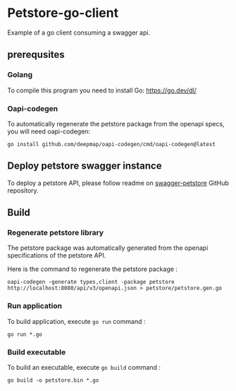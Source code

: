 # Petstore-go-client

Example of a go client consuming a swagger api.

## prerequsites

### Golang

To compile this program you need to install Go: https://go.dev/dl/

### Oapi-codegen

To automatically regenerate the petstore package from the openapi specs, you will need oapi-codegen:

```shell
go install github.com/deepmap/oapi-codegen/cmd/oapi-codegen@latest
```

## Deploy petstore swagger instance

To deploy a petstore API, please follow readme on [swagger-petstore](https://github.com/swagger-api/swagger-petstore) GitHub repository.

## Build

### Regenerate petstore library

The petstore package was automatically generated from the openapi specifications of the petstore API.

Here is the command to regenerate the petstore package :

```shell
oapi-codegen -generate types,client -package petstore http://localhost:8080/api/v3/openapi.json > petstore/petstore.gen.go
```

### Run application

To build application, execute `go run` command :

```shell
go run *.go
```

### Build executable

To build an executable, execute `go build` command :

```shell
go build -o petstore.bin *.go
```
